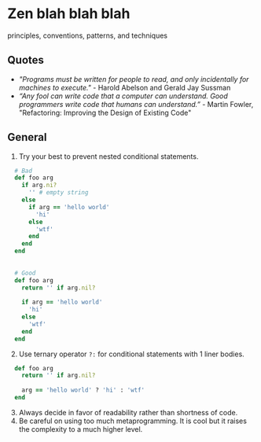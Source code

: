 Zen blah blah blah
=========

principles, conventions, patterns, and techniques

## Quotes

* *"Programs must be written for people to read, and only incidentally for machines to execute."* - Harold Abelson and Gerald Jay Sussman
* *“Any fool can write code that a computer can understand. Good programmers write code that humans can understand.”* - Martin Fowler, "Refactoring: Improving the Design of Existing Code"


## General

1. Try your best to prevent nested conditional statements.

  ```ruby
    # Bad
    def foo arg
      if arg.ni?
        '' # empty string
      else
        if arg == 'hello world'
          'hi'
        else
          'wtf'
        end
      end
    end
    
    
    # Good
    def foo arg
      return '' if arg.nil?
      
      if arg == 'hello world'
        'hi'
      else
        'wtf'
      end
    end
  ```


2. Use ternary operator `?:` for conditional statements with 1 liner bodies.
  
  ```ruby
    def foo arg
      return '' if arg.nil?
      
      arg == 'hello world' ? 'hi' : 'wtf'
    end
  ```

3. Always decide in favor of readability rather than shortness of code.
4. Be careful on using too much metaprogramming. It is cool but it raises the complexity to a much higher level.

